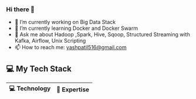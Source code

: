 ### Hi there 👋

- 🔭 I’m currently working on Big Data Stack
- 🌱 I’m currently learning Docker and Docker Swarm
- 💬 Ask me about Hadoop ,Spark, Hive, Sqoop, Structured Streaming with Kafka, Airflow, Unix Scripting
- 📫 How to reach me: yashpatil516@gmail.com

## 💻 My Tech Stack

<!-- START OF PROFILE STACK, DO NOT REMOVE -->
| 💻 **Technology** | 🚀 **Expertise** |
|-|-|

<!--
**technocrat-yash/technocrat-yash** is a ✨ _special_ ✨ repository because its `README.md` (this file) appears on your GitHub profile.

Here are some ideas to get you started:

- 🔭 I’m currently working on ...
- 🌱 I’m currently learning ...
- 👯 I’m looking to collaborate on ...
- 🤔 I’m looking for help with ...
- 💬 Ask me about ...
- 📫 How to reach me: ...
- 😄 Pronouns: ...
- ⚡ Fun fact: ...
-->
